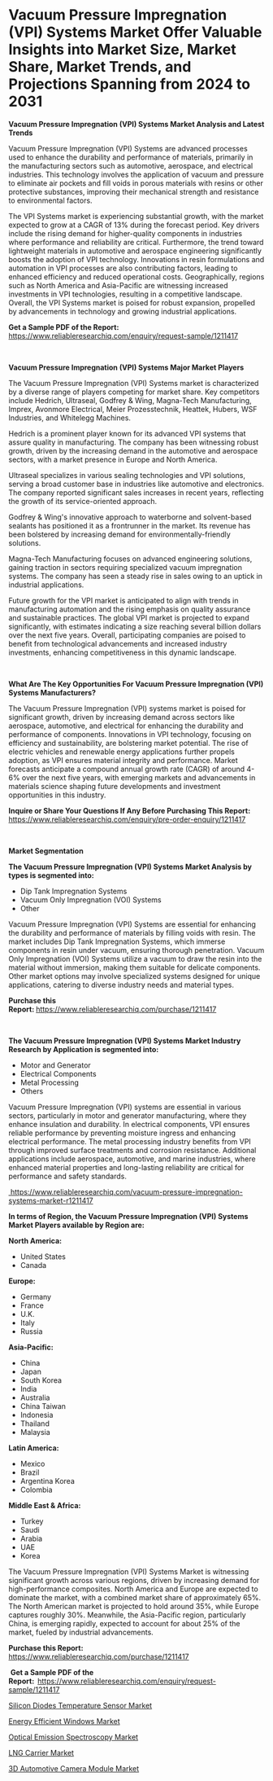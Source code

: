 <p><h1>Vacuum Pressure Impregnation (VPI) Systems Market Offer Valuable Insights into Market Size, Market Share, Market Trends, and Projections Spanning from 2024 to 2031</h1></p><p><strong>Vacuum Pressure Impregnation (VPI) Systems Market Analysis and Latest Trends</strong></p>
<p><p>Vacuum Pressure Impregnation (VPI) Systems are advanced processes used to enhance the durability and performance of materials, primarily in the manufacturing sectors such as automotive, aerospace, and electrical industries. This technology involves the application of vacuum and pressure to eliminate air pockets and fill voids in porous materials with resins or other protective substances, improving their mechanical strength and resistance to environmental factors.</p><p>The VPI Systems market is experiencing substantial growth, with the market expected to grow at a CAGR of 13% during the forecast period. Key drivers include the rising demand for higher-quality components in industries where performance and reliability are critical. Furthermore, the trend toward lightweight materials in automotive and aerospace engineering significantly boosts the adoption of VPI technology. Innovations in resin formulations and automation in VPI processes are also contributing factors, leading to enhanced efficiency and reduced operational costs. Geographically, regions such as North America and Asia-Pacific are witnessing increased investments in VPI technologies, resulting in a competitive landscape. Overall, the VPI Systems market is poised for robust expansion, propelled by advancements in technology and growing industrial applications.</p></p>
<p><strong>Get a Sample PDF of the Report:&nbsp;</strong> <a href="https://www.reliableresearchiq.com/enquiry/request-sample/1211417?utm_campaign=114&utm_medium=2&utm_source=Github&utm_content=ia&utm_term=05102024&utm_id=vacuum-pressure-impregnation-vpi-systems">https://www.reliableresearchiq.com/enquiry/request-sample/1211417</a></p>
<p>&nbsp;</p>
<p><strong>Vacuum Pressure Impregnation (VPI) Systems Major Market Players</strong></p>
<p><p>The Vacuum Pressure Impregnation (VPI) Systems market is characterized by a diverse range of players competing for market share. Key competitors include Hedrich, Ultraseal, Godfrey & Wing, Magna-Tech Manufacturing, Imprex, Avonmore Electrical, Meier Prozesstechnik, Heattek, Hubers, WSF Industries, and Whitelegg Machines. </p><p>Hedrich is a prominent player known for its advanced VPI systems that assure quality in manufacturing. The company has been witnessing robust growth, driven by the increasing demand in the automotive and aerospace sectors, with a market presence in Europe and North America. </p><p>Ultraseal specializes in various sealing technologies and VPI solutions, serving a broad customer base in industries like automotive and electronics. The company reported significant sales increases in recent years, reflecting the growth of its service-oriented approach.</p><p>Godfrey & Wing's innovative approach to waterborne and solvent-based sealants has positioned it as a frontrunner in the market. Its revenue has been bolstered by increasing demand for environmentally-friendly solutions.</p><p>Magna-Tech Manufacturing focuses on advanced engineering solutions, gaining traction in sectors requiring specialized vacuum impregnation systems. The company has seen a steady rise in sales owing to an uptick in industrial applications.</p><p>Future growth for the VPI market is anticipated to align with trends in manufacturing automation and the rising emphasis on quality assurance and sustainable practices. The global VPI market is projected to expand significantly, with estimates indicating a size reaching several billion dollars over the next five years. Overall, participating companies are poised to benefit from technological advancements and increased industry investments, enhancing competitiveness in this dynamic landscape.</p></p>
<p>&nbsp;</p>
<p><strong>What Are The Key Opportunities For Vacuum Pressure Impregnation (VPI) Systems Manufacturers?</strong></p>
<p><p>The Vacuum Pressure Impregnation (VPI) systems market is poised for significant growth, driven by increasing demand across sectors like aerospace, automotive, and electrical for enhancing the durability and performance of components. Innovations in VPI technology, focusing on efficiency and sustainability, are bolstering market potential. The rise of electric vehicles and renewable energy applications further propels adoption, as VPI ensures material integrity and performance. Market forecasts anticipate a compound annual growth rate (CAGR) of around 4-6% over the next five years, with emerging markets and advancements in materials science shaping future developments and investment opportunities in this industry.</p></p>
<p><strong>Inquire or Share Your Questions If Any Before Purchasing This Report:</strong> <a href="https://www.reliableresearchiq.com/enquiry/pre-order-enquiry/1211417?utm_campaign=114&utm_medium=2&utm_source=Github&utm_content=ia&utm_term=05102024&utm_id=vacuum-pressure-impregnation-vpi-systems">https://www.reliableresearchiq.com/enquiry/pre-order-enquiry/1211417</a></p>
<p>&nbsp;</p>
<p><strong>Market Segmentation</strong></p>
<p><strong>The Vacuum Pressure Impregnation (VPI) Systems Market Analysis by types is segmented into:</strong></p>
<p><ul><li>Dip Tank Impregnation Systems</li><li>Vacuum Only Impregnation (VOI) Systems</li><li>Other</li></ul></p>
<p><p>Vacuum Pressure Impregnation (VPI) Systems are essential for enhancing the durability and performance of materials by filling voids with resin. The market includes Dip Tank Impregnation Systems, which immerse components in resin under vacuum, ensuring thorough penetration. Vacuum Only Impregnation (VOI) Systems utilize a vacuum to draw the resin into the material without immersion, making them suitable for delicate components. Other market options may involve specialized systems designed for unique applications, catering to diverse industry needs and material types.</p></p>
<p><strong>Purchase this Report:&nbsp;</strong><a href="https://www.reliableresearchiq.com/purchase/1211417?utm_campaign=114&utm_medium=2&utm_source=Github&utm_content=ia&utm_term=05102024&utm_id=vacuum-pressure-impregnation-vpi-systems">https://www.reliableresearchiq.com/purchase/1211417</a></p>
<p>&nbsp;</p>
<p><strong>The Vacuum Pressure Impregnation (VPI) Systems Market Industry Research by Application is segmented into:</strong></p>
<p><ul><li>Motor and Generator</li><li>Electrical Components</li><li>Metal Processing</li><li>Others</li></ul></p>
<p><p>Vacuum Pressure Impregnation (VPI) systems are essential in various sectors, particularly in motor and generator manufacturing, where they enhance insulation and durability. In electrical components, VPI ensures reliable performance by preventing moisture ingress and enhancing electrical performance. The metal processing industry benefits from VPI through improved surface treatments and corrosion resistance. Additional applications include aerospace, automotive, and marine industries, where enhanced material properties and long-lasting reliability are critical for performance and safety standards.</p></p>
<p><a href="https://www.reliableresearchiq.com/vacuum-pressure-impregnation-systems-market-r1211417?utm_campaign=114&utm_medium=2&utm_source=Github&utm_content=ia&utm_term=05102024&utm_id=vacuum-pressure-impregnation-vpi-systems">&nbsp;https://www.reliableresearchiq.com/vacuum-pressure-impregnation-systems-market-r1211417</a></p>
<p><strong>In terms of Region, the Vacuum Pressure Impregnation (VPI) Systems Market Players available by Region are:</strong></p>
<p>
    <p> <strong> North America: </strong>
        <ul>
            <li>United States</li>
            <li>Canada</li>
        </ul>
        </p> 
    <p> <strong> Europe: </strong>
        <ul>
            <li>Germany</li>
            <li>France</li>
            <li>U.K.</li>
            <li>Italy</li>
            <li>Russia</li>
        </ul>
        </p> 
    <p> <strong> Asia-Pacific: </strong>
        <ul>
            <li>China</li>
            <li>Japan</li>
            <li>South Korea</li>
            <li>India</li>
            <li>Australia</li>
            <li>China Taiwan</li>
            <li>Indonesia</li>
            <li>Thailand</li>
            <li>Malaysia</li>
        </ul>
        </p> 
    <p> <strong> Latin America: </strong>
        <ul>
            <li>Mexico</li>
            <li>Brazil</li>
            <li>Argentina Korea</li>
            <li>Colombia</li>
        </ul>
        </p> 
    <p> <strong> Middle East & Africa: </strong>
        <ul>
            <li>Turkey</li>
            <li>Saudi</li>
            <li>Arabia</li>
            <li>UAE</li>
            <li>Korea</li>
        </ul>
    </p>
    </p>
<p><p>The Vacuum Pressure Impregnation (VPI) Systems Market is witnessing significant growth across various regions, driven by increasing demand for high-performance composites. North America and Europe are expected to dominate the market, with a combined market share of approximately 65%. The North American market is projected to hold around 35%, while Europe captures roughly 30%. Meanwhile, the Asia-Pacific region, particularly China, is emerging rapidly, expected to account for about 25% of the market, fueled by industrial advancements.</p></p>
<p><strong>Purchase this Report: </strong><a href="https://www.reliableresearchiq.com/purchase/1211417?utm_campaign=114&utm_medium=2&utm_source=Github&utm_content=ia&utm_term=05102024&utm_id=vacuum-pressure-impregnation-vpi-systems">https://www.reliableresearchiq.com/purchase/1211417</a></p>
<p>&nbsp;<strong>Get a Sample PDF of the Report:&nbsp;&nbsp;</strong><a href="https://www.reliableresearchiq.com/enquiry/request-sample/1211417?utm_campaign=114&utm_medium=2&utm_source=Github&utm_content=ia&utm_term=05102024&utm_id=vacuum-pressure-impregnation-vpi-systems">https://www.reliableresearchiq.com/enquiry/request-sample/1211417</a></p>
<p><strong></strong></p>
<p><p><a href="https://issuu.com/reportprime-2/docs/silicon-diodes-temperature-sensor-m_62bf40440aeaa1?utm_campaign=114&utm_medium=2&utm_source=Github&utm_content=ia&utm_term=05102024&utm_id=vacuum-pressure-impregnation-vpi-systems">Silicon Diodes Temperature Sensor Market</a></p><p><a href="https://www.linkedin.com/pulse/global-energy-efficient-windows-market-product-types-wamxc?utm_campaign=114&utm_medium=2&utm_source=Github&utm_content=ia&utm_term=05102024&utm_id=vacuum-pressure-impregnation-vpi-systems">Energy Efficient Windows Market</a></p><p><a href="https://www.linkedin.com/pulse/pulse-optical-emission-spectroscopy-rhythms-change-market-vuunc?utm_campaign=114&utm_medium=2&utm_source=Github&utm_content=ia&utm_term=05102024&utm_id=vacuum-pressure-impregnation-vpi-systems">Optical Emission Spectroscopy Market</a></p><p><a href="https://www.linkedin.com/pulse/lng-carrier-market-refracting-trends-consumer-behaviors-2024-2031-mwozc?utm_campaign=114&utm_medium=2&utm_source=Github&utm_content=ia&utm_term=05102024&utm_id=vacuum-pressure-impregnation-vpi-systems">LNG Carrier Market</a></p><p><a href="https://issuu.com/reportprime-2/docs/3d-automotive-camera-module-market-_b55e5be5c9ff8b?utm_campaign=114&utm_medium=2&utm_source=Github&utm_content=ia&utm_term=05102024&utm_id=vacuum-pressure-impregnation-vpi-systems">3D Automotive Camera Module Market</a></p></p>